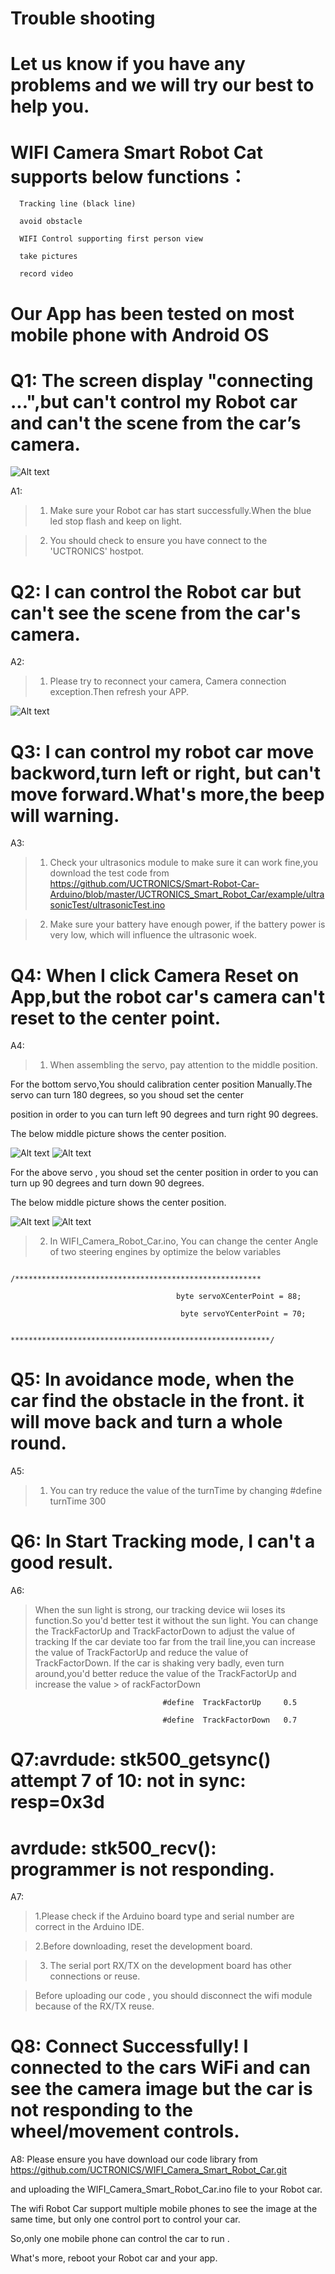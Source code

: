 
# Trouble shooting 
# Let us know if you have any problems and we will try our best to help you.

# WIFI Camera Smart Robot Cat supports below functions：
      Tracking line (black line)
      
      avoid obstacle
      
      WIFI Control supporting first person view
      
      take pictures
      
      record video
  
  # Our App has been tested on most mobile phone with Android OS
  
       
# Q1: The screen display "connecting ...",but can't control my Robot car and can't the scene from the car’s camera.
![Alt text](https://github.com/UCTRONICS/WIFI_Camera_Smart_Robot_Car/blob/master/APP_Controller/image/1.png)

A1: 
> 1. Make sure your Robot car has start successfully.When the blue led stop flash and keep on light.

> 2. You should check to ensure you have connect to the 'UCTRONICS' hostpot.


# Q2: I can control the Robot car but can't see the scene from the car's camera.

A2:
> 1. Please try to reconnect your camera, Camera connection exception.Then refresh your APP.

![Alt text](https://github.com/UCTRONICS/WIFI_Camera_Smart_Robot_Car/blob/master/APP_Controller/image/2.png)

# Q3: I can control my robot car move backword,turn left or right, but can't move forward.What's more,the beep will warning.

A3:
> 1. Check your ultrasonics module to make sure it can work fine,you download the test code from https://github.com/UCTRONICS/Smart-Robot-Car-Arduino/blob/master/UCTRONICS_Smart_Robot_Car/example/ultrasonicTest/ultrasonicTest.ino

> 2. Make sure your battery have enough power, if the battery power is very low, which will influence the ultrasonic woek.

# Q4:  When I click Camera Reset on App,but the robot car's camera can't reset to the center point.

A4:
> 1. When assembling the servo, pay attention to the middle position.

For the bottom servo,You should calibration center position Manually.The servo can turn 180 degrees, so you shoud set the center 

position in order to you can turn left 90 degrees and turn right 90 degrees.

The below middle picture shows the center position.

![Alt text](https://github.com/UCTRONICS/WIFI_Camera_Smart_Robot_Car/blob/master/APP_Controller/image/3.png)
![Alt text](https://github.com/UCTRONICS/WIFI_Camera_Smart_Robot_Car/blob/master/APP_Controller/image/5.png)

For the above servo , you shoud set the center position in order to you can turn up 90 degrees and turn down 90 degrees.

The below middle picture shows the center position.

![Alt text](https://github.com/UCTRONICS/WIFI_Camera_Smart_Robot_Car/blob/master/APP_Controller/image/4.png)
![Alt text](https://github.com/UCTRONICS/WIFI_Camera_Smart_Robot_Car/blob/master/APP_Controller/image/6.png)


> 2. In WIFI_Camera_Robot_Car.ino, You can change the center Angle of two steering engines by optimize the below variables

                           /*******************************************************
                           
                                         byte servoXCenterPoint = 88;
                                         
                                          byte servoYCenterPoint = 70;
                                          
                            **********************************************************/
 # Q5: In avoidance mode, when the car find the obstacle in the front. it will move back and turn a whole round.
 
 A5:
 > 1. You can try reduce the value of the turnTime by changing #define  turnTime    300
 
 # Q6: In Start Tracking mode, I can't a good result.
 
 A6:
 > When the sun light is strong, our tracking device wii loses its function.So you'd better test it without the sun light.
 > You can change the TrackFactorUp and TrackFactorDown to adjust the value of tracking
 > If the car deviate too far from the trail line,you can increase the value of TrackFactorUp and reduce the value of  
 > TrackFactorDown.
 > If the car is shaking very badly, even turn around,you'd better reduce the  value of the TrackFactorUp and increase the value           >  of rackFactorDown
 
                                      #define  TrackFactorUp     0.5

                                      #define  TrackFactorDown   0.7
 # Q7:avrdude: stk500_getsync() attempt 7 of 10: not in sync: resp=0x3d
 # avrdude: stk500_recv(): programmer is not responding.
 
 A7:
 > 1.Please check if the Arduino board type and serial number are correct in the Arduino IDE.

> 2.Before downloading, reset the development board.

> 3. The serial port RX/TX on the development board has other connections or reuse.

> Before uploading our code , you should disconnect the wifi module because of the  RX/TX reuse.
 
  # Q8: Connect Successfully!  I connected to the cars WiFi and can see the camera image but the car is not responding to the wheel/movement controls.
  A8:
  Please ensure you have download our code library from https://github.com/UCTRONICS/WIFI_Camera_Smart_Robot_Car.git 
  
  and uploading the  WIFI_Camera_Smart_Robot_Car.ino file to your Robot car.
  
The wifi Robot Car support multiple mobile phones to see the image at the same time, but only one control port to control your car.

So,only one mobile phone can control the car to run .

What's more, reboot your Robot car and your app.
